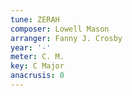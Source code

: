 ```yaml
---
tune: ZERAH
composer: Lowell Mason
arranger: Fanny J. Crosby
year: '-'
meter: C. M.
key: C Major
anacrusis: 0
---
```

